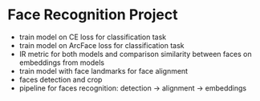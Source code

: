 # Face Recognition Project
* train model on CE loss for classification task
* train model on ArcFace loss for classification task
* IR metric for both models and comparison similarity between faces on embeddings from models
* train model with face landmarks for face alignment
* faces detection and crop
* pipeline for faces recognition: detection -> alignment -> embeddings
